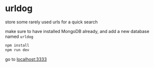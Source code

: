 # urldog

store some rarely used urls for a quick search

make sure to have installed MongoDB already, and add a new database named `urldog`

```bash
npm install
npm run dev
```

go to <localhost:3333>